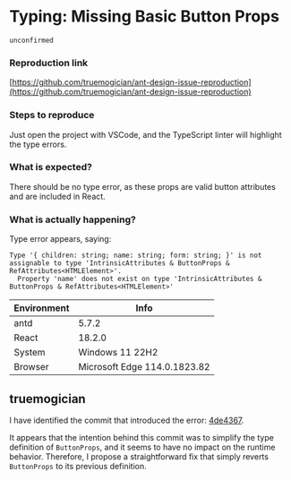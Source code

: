 # Typing: Missing Basic Button Props

`unconfirmed`

### Reproduction link

[https://github.com/truemogician/ant-design-issue-reproduction](https://github.com/truemogician/ant-design-issue-reproduction)

### Steps to reproduce

Just open the project with VSCode, and the TypeScript linter will highlight the type errors.

### What is expected?

There should be no type error, as these props are valid button attributes and are included in React.

### What is actually happening?

Type error appears, saying:

```
Type '{ children: string; name: string; form: string; }' is not assignable to type 'IntrinsicAttributes & ButtonProps & RefAttributes<HTMLElement>'.
  Property 'name' does not exist on type 'IntrinsicAttributes & ButtonProps & RefAttributes<HTMLElement>'
```

| Environment | Info                         |
| ----------- | ---------------------------- |
| antd        | 5.7.2                        |
| React       | 18.2.0                       |
| System      | Windows 11 22H2              |
| Browser     | Microsoft Edge 114.0.1823.82 |

<!-- generated by ant-design-issue-helper. DO NOT REMOVE -->

## truemogician

I have identified the commit that introduced the error: [4de4367](https://github.com/ant-design/ant-design/commit/4de43677065cd319f6eeecca3ce2545b6d727d72#diff-463cd38ab465e1f3b90463a403d8e8399f926361436eaa9adb8a76a8bf9d4140).

It appears that the intention behind this commit was to simplify the type definition of `ButtonProps`, and it seems to have no impact on the runtime behavior. Therefore, I propose a straightforward fix that simply reverts `ButtonProps` to its previous definition.
